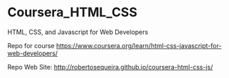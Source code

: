 # Coursera_HTML_CSS
HTML, CSS, and Javascript for Web Developers

Repo for course https://www.coursera.org/learn/html-css-javascript-for-web-developers/

Repo Web Site: http://robertosequeira.github.io/coursera-html-css-js/
